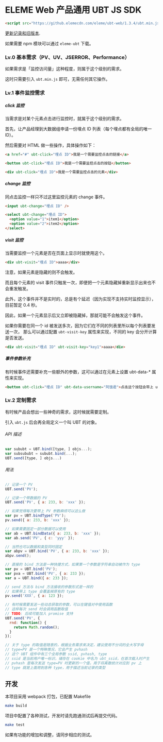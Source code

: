 # ELEME Web 产品通用 UBT JS SDK

```html
<script src="https://github.elemecdn.com/eleme/ubt-web/1.3.4/ubt.min.js"></script>
```

[更新记录和旧版本](docs/changelog.md).

如果需要 npm 模块可以通过 `eleme-ubt` 下载。

### Lv.0 基本需求（PV、UV、JSERROR、Performance）

如果需求是「监控访问量」这种程度，则属于这个级别的需求。

这时只需要引入 `ubt.min.js` 即可，无需任何其它操作。

### Lv.1 事件监控需求

##### click 监控

当需求是对某个元素点击进行监控时，就属于这个级别的需求。

首先，让产品经理到大数据组申请一份埋点 ID 列表（每个埋点都有全局的唯一 ID）。

然后需要对 HTML 做一些操作，具体操作如下：

```html
<a href="#" ubt-click="埋点 ID">我是一个需要监控点击的链接</a>

<button ubt-click="埋点 ID">我是一个需要监控点击的按钮</button>

<div ubt-click="埋点 ID">我是一个需要监控点击的元素</div>
```

##### change 监控

同点击监控一样只不过这里监控元素的 change 事件。

```html
<input ubt-change="埋点 ID" />

<select ubt-change="埋点 ID">
  <option value="1">item1</option>
  <option value="2">item2</option>
</select>
```

##### visit 监控

当需要监控一个元素是否在页面上显示时就使用这个。

```html
<div ubt-visit="埋点 ID">aaaa</div>
```

注意，如果元素是隐藏的则不会触发。

而且每个元素的 visit 事件只触发一次，即便把一个元素隐藏掉重新显示出来也不会重发触发。

此外，这个事件并不是实时的，总是有个延迟（因为实现不支持实时监控显示），目前暂定 0.4 秒。

因此，如果一个元素显示后又立即被隐藏掉，那就可能不会触发这个事件。

如果你需要在同一个 id 被发送多次，因为它们在不同的列表里所以每个列表要发送一次，
那么可以通过配置 `ubt-visit-key` 属性来实现，不同的 key 会分开计算是否发送。

```html
<div ubt-visit="埋点 ID" ubt-visit-key="key1">aaaa</div>
```

##### 事件参数补充

有时候事件还需要补充一些额外的参数，这可以通过在元素上设置 ubt-data-* 属性来实现。

```html
<button ubt-click="埋点 ID" ubt-data-username="阿饿君">点击这个按钮会带上 username 参数</button>
```

### Lv.2 定制需求

有时候产品会想出一些神奇的需求，这时候就需要定制。

引入 `ubt.js` 后会再全局定义一个叫 UBT 的对象。

###### API 描述

```js
var sububt = UBT.bind([type, ] objs...);
var subsububt = sububt.bind(...);
UBT.send([type, ] objs...)
```

###### 用法

```js
// 记录一个 PV
UBT.send('PV');

// 记录一个带数据的 PV
UBT.send('PV', { a: 233, b: 'xxx' });

// 如果觉得每次要带上 PV 参数麻烦可以这么做
var pv = UBT.bindType('PV');
pv.send({ a: 233, b: 'xxx' });

// 如果需要固定一部分数据可以使用
var ab = UBT.bindData({ a: 233, b: 'xxx' });
var ab.send('PV', { c: 'yyy' });

// 当然也可以数据和类型同时固定
var abpv = UBT.bind('PV', { a: 233, b: 'xxx' });
abpv.send();

// 直接的 bind 方法是一种快捷方式，如果第一个参数是字符串自动被作为 type
var pv = UBT.bind('PV');
var pva = UBT.bind('PV', { a: 233 });
var a = UBT.bind({ a: 233 });

// send 方法与 bind 方法接收的参数形式是一样的
// 如果带上 type 会覆盖掉原有的 type
pv.send('XXX', { a: 123 });

// 有时候需要发送一些动态获取的参数，可以在键值对中使用函数
// 这样每次 send 时会调用函数取值
// TODO: 后续可能加入 promise 支持
UBT.send('PV', {
  rnd: function() {
    return Math.random();
  }
});

// 关于 type 的取值是随意的，根据业务需求来决定，建议使用不分词的全大写字母
// type=PV 是一个特殊情况，它会产生 pvhash
// 这个 UBT 组件中有三个全局参数 ssid, pvhash, type
// ssid 是当前用户唯一标识，储存在 cookie 中名为 ubt_ssid，在首次载入时产生
// pvhash 是每次发送 type=PV 时更新的一个值，用于将离散统计对应到 pv 上
// type 就是上面用到各种 type，用于描述当前记录的类型
```

## 开发

本项目采用 webpack 打包，已配置 Makefile

```bash
make build
```

项目中配置了各种测试，开发时请先跑通测试后再提交代码。

```bash
make test
```

如果有功能的增加和调整，请同步相应的测试。
